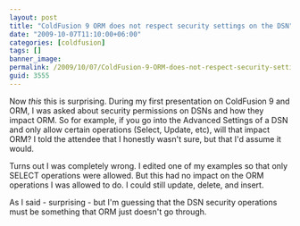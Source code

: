 ```yaml
---
layout: post
title: "ColdFusion 9 ORM does not respect security settings on the DSN"
date: "2009-10-07T11:10:00+06:00"
categories: [coldfusion]
tags: []
banner_image: 
permalink: /2009/10/07/ColdFusion-9-ORM-does-not-respect-security-settings-on-the-DSN
guid: 3555
---
```


Now <i>this</i> this is surprising. During my first presentation on ColdFusion 9 and ORM, I was asked about security permissions on DSNs and how they impact ORM. So for example, if you go into the Advanced Settings of a DSN and only allow certain operations (Select, Update, etc), will that impact ORM? I told the attendee that I honestly wasn't sure, but that I'd assume it would. 

Turns out I was completely wrong. I edited one of my examples so that only SELECT operations were allowed. But this had no impact on the ORM operations I was allowed to do. I could still update, delete, and insert. 

As I said - surprising - but I'm guessing that the DSN security operations must be something that ORM just doesn't go through.